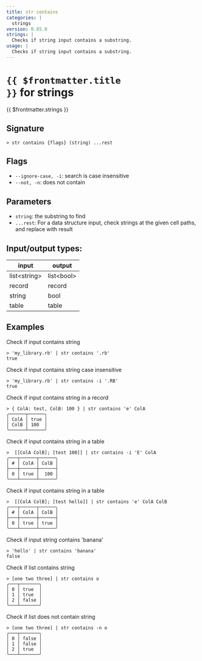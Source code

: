 ```yaml
---
title: str contains
categories: |
  strings
version: 0.85.0
strings: |
  Checks if string input contains a substring.
usage: |
  Checks if string input contains a substring.
---
```

<!-- This file is automatically generated. Please edit the command in https://github.com/nushell/nushell instead. -->

# <code>{{ $frontmatter.title }}</code> for strings

<div class='command-title'>{{ $frontmatter.strings }}</div>

## Signature

```> str contains {flags} (string) ...rest```

## Flags

 -  `--ignore-case, -i`: search is case insensitive
 -  `--not, -n`: does not contain

## Parameters

 -  `string`: the substring to find
 -  `...rest`: For a data structure input, check strings at the given cell paths, and replace with result


## Input/output types:

| input        | output     |
| ------------ | ---------- |
| list\<string\> | list\<bool\> |
| record       | record     |
| string       | bool       |
| table        | table      |
## Examples

Check if input contains string
```nu
> 'my_library.rb' | str contains '.rb'
true
```

Check if input contains string case insensitive
```nu
> 'my_library.rb' | str contains -i '.RB'
true
```

Check if input contains string in a record
```nu
> { ColA: test, ColB: 100 } | str contains 'e' ColA
╭──────┬──────╮
│ ColA │ true │
│ ColB │ 100  │
╰──────┴──────╯
```

Check if input contains string in a table
```nu
>  [[ColA ColB]; [test 100]] | str contains -i 'E' ColA
╭───┬──────┬──────╮
│ # │ ColA │ ColB │
├───┼──────┼──────┤
│ 0 │ true │  100 │
╰───┴──────┴──────╯

```

Check if input contains string in a table
```nu
>  [[ColA ColB]; [test hello]] | str contains 'e' ColA ColB
╭───┬──────┬──────╮
│ # │ ColA │ ColB │
├───┼──────┼──────┤
│ 0 │ true │ true │
╰───┴──────┴──────╯

```

Check if input string contains 'banana'
```nu
> 'hello' | str contains 'banana'
false
```

Check if list contains string
```nu
> [one two three] | str contains o
╭───┬───────╮
│ 0 │ true  │
│ 1 │ true  │
│ 2 │ false │
╰───┴───────╯

```

Check if list does not contain string
```nu
> [one two three] | str contains -n o
╭───┬───────╮
│ 0 │ false │
│ 1 │ false │
│ 2 │ true  │
╰───┴───────╯

```

